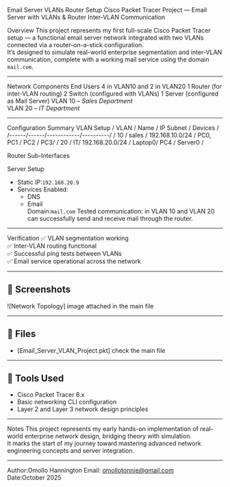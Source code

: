 Email Server VLANs Router Setup
Cisco Packet Tracer Project — Email Server with VLANs & Router Inter-VLAN Communication

Overview
This project represents my first full-scale Cisco Packet Tracer setup — a functional email server network integrated with two VLANs connected via a router-on-a-stick configuration.  
It’s designed to simulate real-world enterprise segmentation and inter-VLAN communication, complete with a working mail service using the domain `mail.com`.

---

 Network Components
 End Users 4 in VLAN10 and 2 in VLAN20
 1 Router (for inter-VLAN routing)
 2 Switch (configured with VLANs)
 1 Server (configured as Mail Server)
 VLAN 10 – *Sales Department*  
 VLAN 20 – *IT Department*

---

 Configuration Summary
 VLAN Setup
/ VLAN / Name /  IP Subnet /  Devices  / 
/------/------/------------/----------/ 
/ 10 / sales / 192.168.10.0/24 / PC0, PC1 / PC2 / PC3/ 
/ 20 / IT/ 192.168.20.0/24 / Laptop0/  PC4 / Server0 /

 Router Sub-Interfaces

 Server Setup
- Static IP:`192.168.20.9`
- Services Enabled:
  - DNS  
  - Email  
  Domain:`mail.com`
  Tested communication: in VLAN 10 and VLAN 20 can successfully send and receive mail through the router.

---

 Verification
✅ VLAN segmentation working  
✅ Inter-VLAN routing functional  
✅ Successful ping tests between VLANs  
✅ Email service operational across the network  

---

## 📸 Screenshots
![Network Topology] image attached in the main file

---

## 📂 Files
- [Email_Server_VLAN_Project.pkt] check the main file

---

## 🧰 Tools Used
- Cisco Packet Tracer 8.x  
- Basic networking CLI configuration  
- Layer 2 and Layer 3 network design principles  

---

Notes
This project represents my early hands-on implementation of real-world enterprise network design, bridging theory with simulation.  
It marks the start of my journey toward mastering advanced network engineering concepts and server integration.

---

Author:Omollo Hannington 
Email: [omollotonnie@gmail.com](mailto:omollotonnie@gmail.com)  
Date:October 2025  

